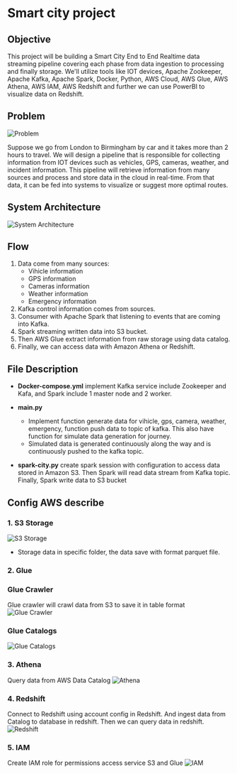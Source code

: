 # Smart city project

## Objective
This project will be building a Smart City End to End Realtime data streaming pipeline covering each phase from data ingestion to processing and finally storage. We'll utilize tools like IOT devices, Apache Zookeeper, Apache Kafka, Apache Spark, Docker, Python, AWS Cloud, AWS Glue, AWS Athena, AWS IAM, AWS Redshift and further we can use PowerBI to visualize data on Redshift.


## Problem
![Problem](/map.png)

Suppose we go from London to Birmingham by car and it takes more than 2 hours to travel. We will design a pipeline that is responsible for collecting information from IOT devices such as vehicles, GPS, cameras, weather, and incident information. This pipeline will retrieve information from many sources and process and store data in the cloud in real-time. From that data, it can be fed into systems to visualize or suggest more optimal routes.


## System Architecture

![System Architecture](/arrchitecture.png)

## Flow

1. Data come from many sources:
    - Vihicle information
    - GPS information
    - Cameras information
    - Weather information
    - Emergency information
2. Kafka control information comes from sources.
3. Consumer with Apache Spark that listening to events that are coming into Kafka.
4. Spark streaming written data into S3 bucket.
5. Then AWS Glue extract information from raw storage using data catalog.
6. Finally, we can access data with Amazon Athena or Redshift.

## File Description
- **Docker-compose.yml** implement Kafka service include Zookeeper and Kafa, and Spark include 1 master node and 2 worker.
- **main.py** 
    - Implement function generate data for vihicle, gps, camera, weather, emergency, function push data to topic of kafka. This also have function for simulate data generation for journey. 
    - Simulated data is generated continuously along the way and is continuously pushed to the kafka topic.

- **spark-city.py** create spark session with configuration to access data stored in Amazon S3. Then Spark will read data stream from Kafka topic. Finally, Spark write data to S3 bucket

## Config AWS describe
### 1. S3 Storage
![S3 Storage](/s3.png)
- Storage data in specific folder, the data save with format parquet file.

### 2. Glue
### Glue Crawler
Glue crawler will crawl data from S3 to save it in table format
![Glue Crawler](/crawler.png)

### Glue Catalogs
![Glue Catalogs](/glue_table.png)

### 3. Athena
Query data from AWS Data Catalog
![Athena](/athena.png)

### 4. Redshift
Connect to Redshift using account config in Redshift. And ingest data from Catalog to database in redshift. Then we can query data in redshift.
![Redshift](/redshift.png)

### 5. IAM
Create IAM role for permissions access service S3 and Glue
![IAM](/IAM_role.png)


